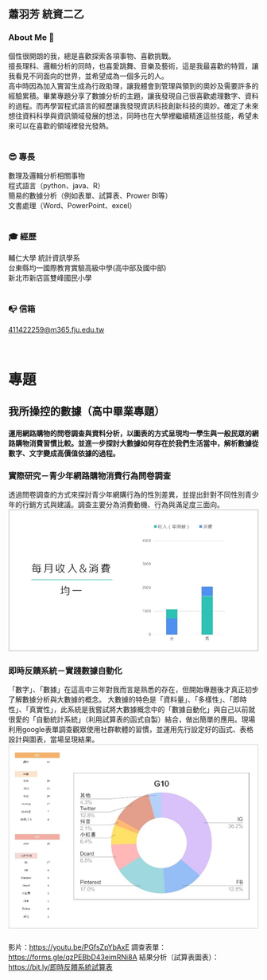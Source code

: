 ## 蕭羽芳 統資二乙  
### About Me&nbsp;👀
個性很開朗的我，總是喜歡探索各項事物、喜歡挑戰。  
擅長理科、邏輯分析的同時，也喜愛跳舞、音樂及藝術，這是我最喜歡的特質，讓我看見不同面向的世界，並希望成為一個多元的人。  
高中時因為加入實習生成為行政助理，讓我體會到管理與領到的奧妙及需要許多的經驗累積。畢業專題分享了數據分析的主題，讓我發現自己很喜歡處理數字、資料的過程。而再學習程式語言的經歷讓我發現資訊科技創新科技的奧妙。確定了未來想往資料科學與資訊領域發展的想法，同時也在大學裡繼續精進這些技能，希望未來可以在喜歡的領域裡發光發熱。  
&nbsp;

### 😎&nbsp;專長
數理及邏輯分析相關事物  
程式語言（python、java、R）  
簡易的數據分析（例如表單、試算表、Prower BI等）  
文書處理（Word、PowerPoint、excel）  
&nbsp;

### 🎓&nbsp;經歷
輔仁大學 統計資訊學系  
台東縣均一國際教育實驗高級中學(高中部及國中部)  
新北市新店區雙峰國民小學  
&nbsp;

### 📭&nbsp;信箱
411422259@m365.fju.edu.tw  

    
&nbsp;

# 專題
## 我所操控的數據（高中畢業專題）
#### 運用網路購物的問卷調查與資料分析，以圖表的方式呈現均一學生與一般民眾的網路購物消費習慣比較。並進一步探討大數據如何存在於我們生活當中，解析數據從數字、文字變成高價值依據的過程。
### 實際研究－青少年網路購物消費行為問卷調查
透過問卷調查的方式來探討青少年網購行為的性別差異，並提出針對不同性別青少年的行銷方式與建議。調查主要分為消費動機、行為與滿足度三面向。  
![image](https://github.com/Yufang0/Yufang0/blob/main/%E5%9C%96%E7%89%873.jpg)  

### 即時反饋系統－實踐數據自動化
「數字」、「數據」在這高中三年對我而言是熟悉的存在，但開始專題後才真正初步了解數據分析與大數據的概念。
大數據的特色是「資料量」、「多樣性」、「即時性」、「真實性」，此系統是我嘗試將大數據概念中的「數據自動化」與自己以前就很愛的「自動統計系統」（利用試算表的函式自製）結合，做出簡單的應用。現場利用google表單調查觀眾使用社群軟體的習慣，並運用先行設定好的函式、表格設計與圖表，當場呈現結果。  
![image](https://github.com/Yufang0/Yufang0/blob/main/%E5%9C%96%E7%89%872.jpg)

### 
影片：https://youtu.be/PGfsZpYbAxE
調查表單：https://forms.gle/qzPEBbD43eimRNi8A
結果分析（試算表圖表）：https://bit.ly/即時反饋系統試算表

<!--
**Yufang0/Yufang0** is a ✨ _special_ ✨ repository because its `README.md` (this file) appears on your GitHub profile.

Here are some ideas to get you started:

- 🔭 I’m currently working on ...
- 🌱 I’m currently learning ...
- 👯 I’m looking to collaborate on ...
- 🤔 I’m looking for help with ...
- 💬 Ask me about ...
- 📫 How to reach me: ...
- 😄 Pronouns: ...
- ⚡ Fun fact: ...
-->
